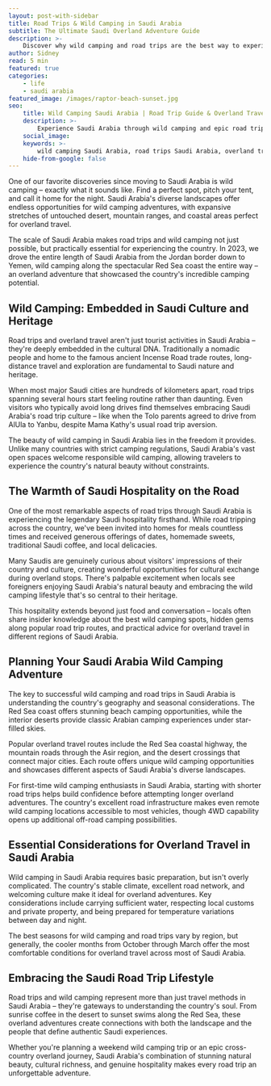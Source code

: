 ```yaml
---
layout: post-with-sidebar
title: Road Trips & Wild Camping in Saudi Arabia 
subtitle: The Ultimate Saudi Overland Adventure Guide
description: >-
    Discover why wild camping and road trips are the best way to experience Saudi Arabia, from cultural insights to practical overland travel tips for your Saudi adventure.
author: Sidney
read: 5 min
featured: true
categories:
    - life
    - saudi arabia
featured_image: /images/raptor-beach-sunset.jpg
seo:
    title: Wild Camping Saudi Arabia | Road Trip Guide & Overland Travel Tips 2025
    description: >-
        Experience Saudi Arabia through wild camping and epic road trips. Complete guide to overland travel in Saudi - from the Red Sea coast to desert camping adventures in 2025.
    social_image:
    keywords: >-
        wild camping Saudi Arabia, road trips Saudi Arabia, overland travel Saudi Arabia, camping in Saudi Arabia, Saudi Arabia road trip guide, desert camping Saudi Arabia, Red Sea coast road trip, driving across Saudi Arabia, Saudi Arabia adventure travel, nomadic travel Saudi Arabia, camping spots Saudi Arabia, overland adventure Saudi Arabia, Saudi Arabia travel by car, wild camping Middle East
    hide-from-google: false
---
```



One of our favorite discoveries since moving to Saudi Arabia is wild camping – exactly what it sounds like. Find a perfect spot, pitch your tent, and call it home for the night. Saudi Arabia's diverse landscapes offer endless opportunities for wild camping adventures, with expansive stretches of untouched desert, mountain ranges, and coastal areas perfect for overland travel.

The scale of Saudi Arabia makes road trips and wild camping not just possible, but practically essential for experiencing the country. In 2023, we drove the entire length of Saudi Arabia from the Jordan border down to Yemen, wild camping along the spectacular Red Sea coast the entire way – an overland adventure that showcased the country's incredible camping potential.

## Wild Camping: Embedded in Saudi **Culture and Heritage**

Road trips and overland travel aren't just tourist activities in Saudi Arabia – they're deeply embedded in the cultural DNA. Traditionally a nomadic people and home to the famous ancient Incense Road trade routes, long-distance travel and exploration are fundamental to Saudi nature and heritage.

When most major Saudi cities are hundreds of kilometers apart, road trips spanning several hours start feeling routine rather than daunting. Even visitors who typically avoid long drives find themselves embracing Saudi Arabia's road trip culture – like when the Tolo parents agreed to drive from AlUla to Yanbu, despite Mama Kathy's usual road trip aversion.

The beauty of wild camping in Saudi Arabia lies in the freedom it provides. Unlike many countries with strict camping regulations, Saudi Arabia's vast open spaces welcome responsible wild camping, allowing travelers to experience the country's natural beauty without constraints.

## The Warmth of **Saudi Hospitality** on the Road

One of the most remarkable aspects of road trips through Saudi Arabia is experiencing the legendary Saudi hospitality firsthand. While road tripping across the country, we've been invited into homes for meals countless times and received generous offerings of dates, homemade sweets, traditional Saudi coffee, and local delicacies.

Many Saudis are genuinely curious about visitors' impressions of their country and culture, creating wonderful opportunities for cultural exchange during overland stops. There's palpable excitement when locals see foreigners enjoying Saudi Arabia's natural beauty and embracing the wild camping lifestyle that's so central to their heritage.

This hospitality extends beyond just food and conversation – locals often share insider knowledge about the best wild camping spots, hidden gems along popular road trip routes, and practical advice for overland travel in different regions of Saudi Arabia.

## Planning Your Saudi Arabia **Wild Camping** Adventure

The key to successful wild camping and road trips in Saudi Arabia is understanding the country's geography and seasonal considerations. The Red Sea coast offers stunning beach camping opportunities, while the interior deserts provide classic Arabian camping experiences under star-filled skies.

Popular overland travel routes include the Red Sea coastal highway, the mountain roads through the Asir region, and the desert crossings that connect major cities. Each route offers unique wild camping opportunities and showcases different aspects of Saudi Arabia's diverse landscapes.

For first-time wild camping enthusiasts in Saudi Arabia, starting with shorter road trips helps build confidence before attempting longer overland adventures. The country's excellent road infrastructure makes even remote wild camping locations accessible to most vehicles, though 4WD capability opens up additional off-road camping possibilities.

## Essential Considerations for **Overland Travel** in Saudi Arabia

Wild camping in Saudi Arabia requires basic preparation, but isn't overly complicated. The country's stable climate, excellent road network, and welcoming culture make it ideal for overland adventures. Key considerations include carrying sufficient water, respecting local customs and private property, and being prepared for temperature variations between day and night.

The best seasons for wild camping and road trips vary by region, but generally, the cooler months from October through March offer the most comfortable conditions for overland travel across most of Saudi Arabia.

## Embracing the Saudi Road Trip **Lifestyle**

Road trips and wild camping represent more than just travel methods in Saudi Arabia – they're gateways to understanding the country's soul. From sunrise coffee in the desert to sunset swims along the Red Sea, these overland adventures create connections with both the landscape and the people that define authentic Saudi experiences.

Whether you're planning a weekend wild camping trip or an epic cross-country overland journey, Saudi Arabia's combination of stunning natural beauty, cultural richness, and genuine hospitality makes every road trip an unforgettable adventure.
